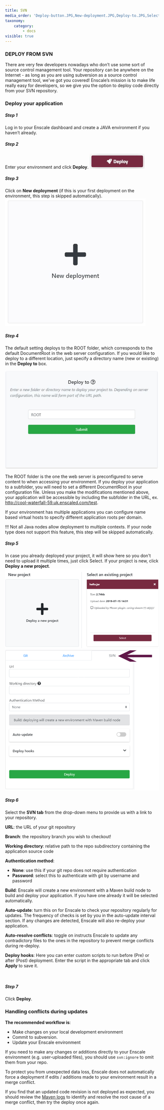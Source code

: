 ```yaml
---
title: SVN
media_order: 'Deploy-button.JPG,New-deployment.JPG,Deploy-to.JPG,Select-project.png,SVN-Java2.png'
taxonomy:
    category:
        - docs
visible: true
---
```


### DEPLOY FROM SVN

There are very few developers nowadays who don’t use some sort of source control management tool. Your repository can be anywhere on the Internet - as long as you are using subversion as a source control management tool, we've got you covered!
Enscale’s mission is to make life really easy for developers, so we give you the option to deploy code directly from your SVN repository.

### Deploy your application

##### Step 1
Log in to your Enscale dashboard and create a JAVA environment if you haven’t already.

##### Step 2
Enter your environment and click **Deploy**.
![](Deploy-button.JPG)

##### Step 3
Click on **New deployment** (if this is your first deployment on the environment, this step is skipped automatically).
![](New-deployment.JPG)

##### Step 4
The default setting deploys to the ROOT folder, which corresponds to the default DocumentRoot in the web server configuration. If you would like to deploy to a different location, just specify a directory name (new or existing) in the **Deploy to** box.

![](Deploy-to.JPG)

The ROOT folder is the one the web server is preconfigured to serve content to when accessing your environment. If you deploy your application to a subfolder, you will need to set a different DocumentRoot in your configuration file. Unless you make the modifications mentioned above, your application will be accessible by including the subfolder in the URL, ex. http://cool-waterfall-59.uk.enscaled.com/test.

If your environment has multiple applications you can configure name based virtual hosts to specify different application roots per domain.

!!! Not all Java nodes allow deployment to multiple contexts. If your node type does not support this feature, this step will be skipped automatically.

##### Step 5
In case you already deployed your project, it will show here so you don't need to upload it multiple times, just click Select. If your project is new, click **Deploy a new project**.
![](Select-project.png)
![image alt=float-right](SVN-Java2.png)
##### Step 6

Select the **SVN tab** from the drop-down menu to provide us with a link to your repository.

**URL**: the URL of your git repository

**Branch**: the repository branch you wish to checkout!

**Working directory**: relative path to the repo subdirectory containing the application source code

**Authentication method**:

* **None**: use this if your git repo does not require authentication
* **Password**: select this to authenticate with git by username and password

**Build**: Enscale will create a new environment with a Maven build node to build and deploy your application. If you have one already it will be selected automatically.

**Auto-update**: turn this on for Enscale to check your repository regularly for updates. The frequency of checks is set by you in the auto-update interval section. If any changes are detected, Enscale will also re-deploy your application.

**Auto-resolve conflicts**: toggle on instructs Enscale to update any contradictory files to the ones in the repository to prevent merge conflicts during re-deploy.

**Deploy hooks**: Here you can enter custom scripts to run before (Pre) or after (Post) deployment. Enter the script in the appropriate tab and click **Apply** to save it.

​

##### Step 7
Click **Deploy**.

### Handling conflicts during updates

**The recommended workflow is**:

* Make changes on your local development environment
* Commit to subversion.
* Update your Enscale environment

If you need to make any changes or additions directly to your Enscale environment (e.g. user-uploaded files), you should use `svn:ignore`  to omit them from your repo.

To protect you from unexpected data loss, Enscale does not automatically force a deployment if edits / additions made to your environment result in a merge conflict.

If you find that an updated code revision is not deployed as expected, you should review the [Maven logs](/java/deployment-guides/maven-build-node#logs) to identify and resolve the root cause of a merge conflict, then try the deploy once again.

